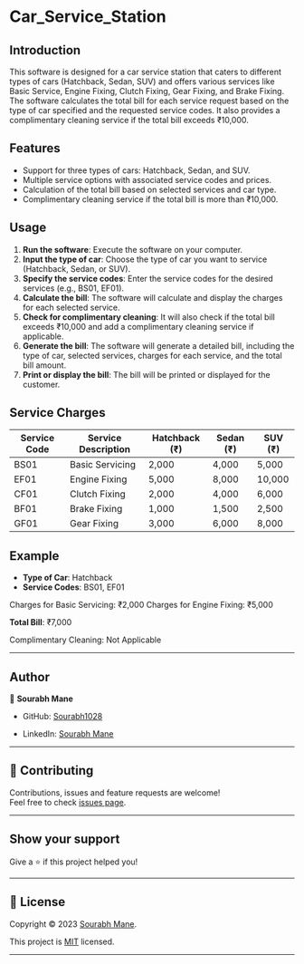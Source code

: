 # Car_Service_Station

## Introduction
This software is designed for a car service station that caters to different types of cars (Hatchback, Sedan, SUV) and offers various services like Basic Service, Engine Fixing, Clutch Fixing, Gear Fixing, and Brake Fixing. The software calculates the total bill for each service request based on the type of car specified and the requested service codes. It also provides a complimentary cleaning service if the total bill exceeds ₹10,000.

## Features
- Support for three types of cars: Hatchback, Sedan, and SUV.
- Multiple service options with associated service codes and prices.
- Calculation of the total bill based on selected services and car type.
- Complimentary cleaning service if the total bill is more than ₹10,000.

## Usage
1. **Run the software**: Execute the software on your computer.
2. **Input the type of car**: Choose the type of car you want to service (Hatchback, Sedan, or SUV).
3. **Specify the service codes**: Enter the service codes for the desired services (e.g., BS01, EF01).
4. **Calculate the bill**: The software will calculate and display the charges for each selected service.
5. **Check for complimentary cleaning**: It will also check if the total bill exceeds ₹10,000 and add a complimentary cleaning service if applicable.
6. **Generate the bill**: The software will generate a detailed bill, including the type of car, selected services, charges for each service, and the total bill amount.
7. **Print or display the bill**: The bill will be printed or displayed for the customer.

## Service Charges
| Service Code | Service Description | Hatchback (₹) | Sedan (₹) | SUV (₹) |
|--------------|---------------------|---------------|-----------|---------|
| BS01         | Basic Servicing      | 2,000         | 4,000     | 5,000   |
| EF01         | Engine Fixing       | 5,000         | 8,000     | 10,000  |
| CF01         | Clutch Fixing       | 2,000         | 4,000     | 6,000   |
| BF01         | Brake Fixing        | 1,000         | 1,500     | 2,500   |
| GF01         | Gear Fixing         | 3,000         | 6,000     | 8,000   |

## Example
- **Type of Car**: Hatchback
- **Service Codes**: BS01, EF01

Charges for Basic Servicing: ₹2,000
Charges for Engine Fixing: ₹5,000

**Total Bill**: ₹7,000

Complimentary Cleaning: Not Applicable

---

## Author

👤 **Sourabh Mane**

* GitHub: [Sourabh1028](https://github.com/Sourabh1028)

* LinkedIn: [Sourabh Mane](https://www.linkedin.com/in/sourabh-mane-b0a79021a/)
    
---

## 🤝 Contributing

Contributions, issues and feature requests are welcome!<br />Feel free to check [issues page]("url").
    
---
    
## Show your support

Give a ⭐️ if this project helped you!
    
---
    
## 📝 License

Copyright © 2023 [Sourabh Mane](https://github.com/Sourabh1028).<br />

This project is [MIT]("url") licensed.
    
---
